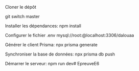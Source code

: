 
Cloner le dépôt

git switch master

Installer les dépendances: npm install

Configurer le fichier .env mysql://root:@localhost:3306/dalouaa

Générer le client Prisma: npx prisma generate

Synchroniser la base de données: npx prisma db push

Démarrer le serveur: npm run dev# EpreuveE6
